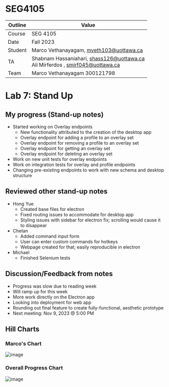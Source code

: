 # SEG4105

| Outline | Value |
| --- | --- |
| Course | SEG 4105 |
| Date | Fall 2023 |
| Student | Marco Vethanayagam, mveth103@uottawa.ca |
| TA | Shabnam Hassaniahari, shass126@uottawa.ca <br> Ali Mirferdos , smirf045@uottawa.ca| 
| Team | Marco Vethanayagam 300121798 <br>|

# Lab 7: Stand Up

## My progress (Stand-up notes)
- Started working on Overlay endpoints
  - New functionality attributed to the creation of the desktop app
  - Overlay endpoint for adding a profile to an overlay set
  - Overlay endpoint for removing a profile to an overlay set
  - Overlay endpoint for getting an overlay set
  - Overlay endpoint for deleting an overlay set
-  Work on new unit tests for overlay endpoints
-  Work on integration tests for overlay and profile endpoints
-  Changing pre-existing endpoints to work with new schema and desktop structure

## Reviewed other stand-up notes
- Hong Yue
    - Created base files for electron
    - Fixed routing issues to accommodate for desktop app
    - Styling issues with sidebar for electron fix; scrolling would cause it to disappear
- Chetan
    - Added command input form
    - User can enter custom commands for hotkeys
    - Webpage created for that; easily reproducible in electron
- Michael
    - Finished Selenium tests
 

## Discussion/Feedback from notes
- Progress was slow due to reading week
- Will ramp up for this week
- More work directly on the Electron app
- Looking into deployment for web app
- Rounding out final feature to create fully-functional, aesthetic prototype
- Next meeting: Nov 9, 2023 @ 5:00 PM

## Hill Charts
### Marco's Chart
![image](https://github.com/Macomatic/seg4105_playground/assets/29697062/1530c06b-6b33-4a3e-9cb2-dd21976cd21e)

### Overall Progress Chart
![image](https://github.com/Macomatic/seg4105_playground/assets/29697062/9c671619-14f2-41f2-b5af-f0c40adae45e)


